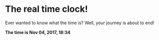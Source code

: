 # The real time clock!

Ever wanted to know what the time is? Well, your journey is about to end!

**The time is Nov 04, 2017, 18:34**